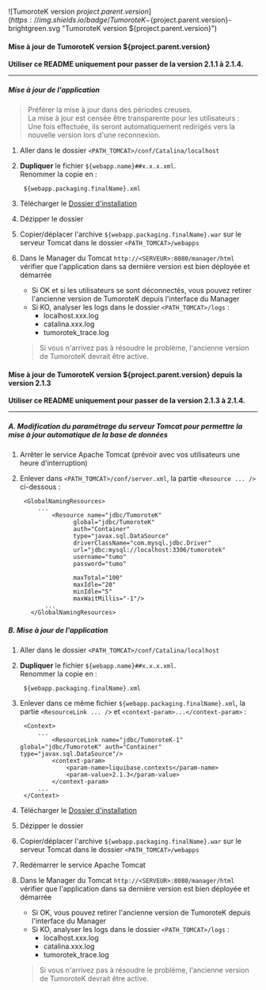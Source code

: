 ![TumoroteK version ${project.parent.version}](https://img.shields.io/badge/TumoroteK-${project.parent.version}-brightgreen.svg "TumoroteK version ${project.parent.version}")

#### Mise à jour de TumoroteK version ${project.parent.version}  

**<span class="fa fa-exclamation-triangle" aria-hidden="true"></span> Utiliser ce README uniquement pour passer de la version 2.1.1 à 2.1.4.**  

***

##### Mise à jour de l'application
> Préférer la mise à jour dans des périodes creuses.  
> La mise à jour est censée être transparente pour les utilisateurs :   
> Une fois effectuée, ils seront automatiquement redirigés vers la nouvelle version lors d'une reconnexion.

1. Aller dans le dossier `<PATH_TOMCAT>/conf/Catalina/localhost`  

2. **Dupliquer** le fichier `${webapp.name}##x.x.x.xml`.  
Renommer la copie en :
    
        ${webapp.packaging.finalName}.xml
    
3. Télécharger le [Dossier d'installation](${project.url}/releases/download/v${project.parent.version}/${project.artifactId}-${project.parent.version}.zip)

4. Dézipper le dossier

5. Copier/déplacer l'archive `${webapp.packaging.finalName}.war` sur le serveur Tomcat dans le dossier `<PATH_TOMCAT>/webapps`

6. Dans le Manager du Tomcat `http://<SERVEUR>:8080/manager/html` vérifier que l'application dans sa dernière version est bien déployée et démarrée
    - Si OK et si les utilisateurs se sont déconnectés, vous pouvez retirer l'ancienne version de TumoroteK depuis l'interface du Manager 
    - Si KO, analyser les logs dans le dossier `<PATH_TOMCAT>/logs` :
        - localhost.xxx.log
        - catalina.xxx.log
        - tumorotek_trace.log

    > Si vous n'arrivez pas à résoudre le problème, l'ancienne version de TumoroteK devrait être active.


#### Mise à jour de TumoroteK version ${project.parent.version} depuis la version 2.1.3

**<span class="fa fa-exclamation-triangle" aria-hidden="true"></span> Utiliser ce README uniquement pour passer de la version 2.1.3 à 2.1.4.**  

***

##### A. Modification du paramétrage du serveur Tomcat pour permettre la mise à jour automatique de la base de données
1. Arrêter le service Apache Tomcat (prévoir avec vos utilisateurs une heure d'interruption)

2. Enlever dans `<PATH_TOMCAT>/conf/server.xml`, la partie `<Resource ... />` ci-dessous :  

        <GlobalNamingResources>
            ...
                <Resource name="jdbc/TumoroteK" 
                      global="jdbc/TumoroteK" 
                      auth="Container" 
                      type="javax.sql.DataSource" 
                      driverClassName="com.mysql.jdbc.Driver" 
                      url="jdbc:mysql://localhost:3306/tumorotek" 
                      username="tumo" 
                      password="tumo" 
                      
                      maxTotal="100" 
                      maxIdle="20" 
                      minIdle="5" 
                      maxWaitMillis="-1"/>
              ...
          </GlobalNamingResources>

##### B. Mise à jour de l'application
1. Aller dans le dossier `<PATH_TOMCAT>/conf/Catalina/localhost`  

2. **Dupliquer** le fichier `${webapp.name}##x.x.x.xml`.  
Renommer la copie en :
    
        ${webapp.packaging.finalName}.xml
    
3. Enlever dans ce même fichier `${webapp.packaging.finalName}.xml`, la partie `<ResourceLink ... />` et `<context-param>...</context-param>` :

        <Context>
            ...
                <ResourceLink name="jdbc/TumoroteK-1" global="jdbc/TumoroteK" auth="Container" type="javax.sql.DataSource"/>
                <context-param>
                    <param-name>liquibase.contexts</param-name>
                    <param-value>2.1.3</param-value>
                </context-param>
            ...
        </Context>

4. Télécharger le [Dossier d'installation](${project.url}/releases/download/v${project.parent.version}/${project.artifactId}-${project.parent.version}.zip)

5. Dézipper le dossier

6. Copier/déplacer l'archive `${webapp.packaging.finalName}.war` sur le serveur Tomcat dans le dossier `<PATH_TOMCAT>/webapps`

7. Redémarrer le service Apache Tomcat

8. Dans le Manager du Tomcat `http://<SERVEUR>:8080/manager/html` vérifier que l'application dans sa dernière version est bien déployée et démarrée
    - Si OK, vous pouvez retirer l'ancienne version de TumoroteK depuis l'interface du Manager
    - Si KO, analyser les logs dans le dossier `<PATH_TOMCAT>/logs` :
        - localhost.xxx.log
        - catalina.xxx.log
        - tumorotek_trace.log

    > Si vous n'arrivez pas à résoudre le problème, l'ancienne version de TumoroteK devrait être active.
